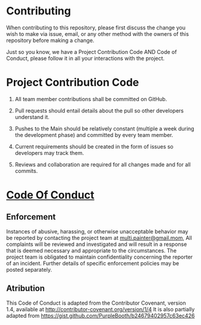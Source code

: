 # Contributing

When contributing to this repository, please first discuss the change you wish to make via issue, email, or any other method with the owners of this repository before making a change.

Just so you know, we have a Project Contribution Code AND Code of Conduct, please follow it in all your interactions with the project.

# Project Contribution Code

 1. All team member contributions shall be committed on GitHub.

 1. Pull requests should entail details about the pull so other developers understand it.

  1. Pushes to the Main should be relatively constant (multiple a week during the development phase)
     and committed by every team member.

  1. Current requirements should be created in the form of issues so developers may track them.

  1. Reviews and collaboration are required for all changes made and for all commits.

# [Code Of Conduct](https://github.com/thomasrotchford/CS386-2024-multiPixel/blob/main/CODE_OF_CONDUCT.md)


## Enforcement

Instances of abusive, harassing, or otherwise unacceptable behavior may be reported by contacting the project team at multi.painter@gmail.mom, All complaints will be reviewed and investigated and will result in a response that is deemed necessary and appropriate to the circumstances. The project team is obligated to maintain confidentiality concerning the reporter of an incident. Further details of specific enforcement policies may be posted separately.

## Atribution

This Code of Conduct is adapted from the Contributor Covenant, version 1.4, available at http://contributor-covenant.org/version/1/4
It is also partially adapted from https://gist.github.com/PurpleBooth/b24679402957c63ec426

